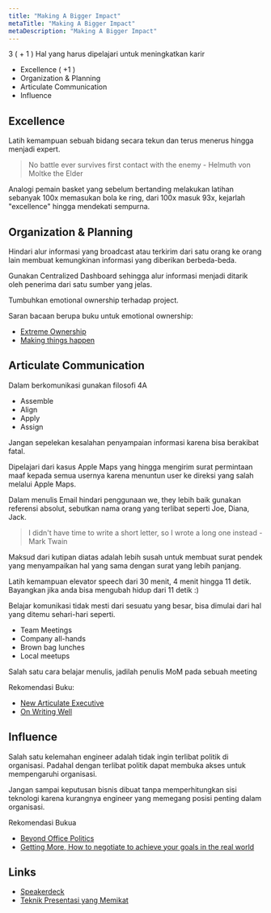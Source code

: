 ```yaml
---
title: "Making A Bigger Impact"
metaTitle: "Making A Bigger Impact"
metaDescription: "Making A Bigger Impact"
---
```


3 ( + 1 ) Hal yang harus dipelajari untuk meningkatkan karir

-	Excellence ( +1 )
-	Organization & Planning
-	Articulate Communication
-	Influence

Excellence
---

Latih kemampuan sebuah bidang secara tekun dan terus menerus hingga menjadi expert.

> No battle ever survives first contact with the enemy - Helmuth von Moltke the Elder

Analogi pemain basket yang sebelum bertanding melakukan latihan sebanyak 100x memasukan bola ke ring, dari 100x masuk 93x, kejarlah "excellence" hingga mendekati sempurna.

Organization & Planning
---

Hindari alur informasi yang broadcast atau terkirim dari satu orang ke orang lain membuat kemungkinan informasi yang diberikan berbeda-beda.

Gunakan Centralized Dashboard sehingga alur informasi menjadi ditarik oleh penerima dari satu sumber yang jelas.

Tumbuhkan emotional ownership terhadap project.

Saran bacaan berupa buku untuk emotional ownership:

-	[Extreme Ownership](https://www.bookdepository.com/Extreme-Ownership-Jocko-Willink/9781250183866)
-	[Making things happen](https://www.bookdepository.com/Making-Things-Happen-Scott-Berkun/9780596517717)

Articulate Communication
---

Dalam berkomunikasi gunakan filosofi 4A

-	Assemble
-	Align
-	Apply
-	Assign

Jangan sepelekan kesalahan penyampaian informasi karena bisa berakibat fatal.

Dipelajari dari kasus Apple Maps yang hingga mengirim surat permintaan maaf kepada semua usernya karena menuntun user ke direksi yang salah melalui Apple Maps.

Dalam menulis Email hindari penggunaan we, they lebih baik gunakan referensi absolut, sebutkan nama orang yang terlibat seperti Joe, Diana, Jack.

> I didn't have time to write a short letter, so I wrote a long one instead - Mark Twain

Maksud dari kutipan diatas adalah lebih susah untuk membuat surat pendek yang menyampaikan hal yang sama dengan surat yang lebih panjang.

Latih kemampuan elevator speech dari 30 menit, 4 menit hingga 11 detik. Bayangkan jika anda bisa mengubah hidup dari 11 detik :)

Belajar komunikasi tidak mesti dari sesuatu yang besar, bisa dimulai dari hal yang ditemu sehari-hari seperti.

-	Team Meetings
-	Company all-hands
-	Brown bag lunches
-	Local meetups

Salah satu cara belajar menulis, jadilah penulis MoM pada sebuah meeting

Rekomendasi Buku:

-	[New Articulate Executive](https://www.bookdepository.com/New-Articulate-Executive-Look-Act-Sound-Like-Leader-Granville-N-Toogood/9780071743266)
-	[On Writing Well](https://www.bookdepository.com/On-Writing-Well-William-Zinsser/9780060891541)

Influence
---

Salah satu kelemahan engineer adalah tidak ingin terlibat politik di organisasi. Padahal dengan terlibat politik dapat membuka akses untuk mempengaruhi organisasi.

Jangan sampai keputusan bisnis dibuat tanpa memperhitungkan sisi teknologi karena kurangnya engineer yang memegang posisi penting dalam organisasi.

Rekomendasi Bukua

-	[Beyond Office Politics](https://www.goodreads.com/book/show/15840574-beyond-office-politics)
-	[Getting More, How to negotiate to achieve your goals in the real world](https://www.goodreads.com/book/show/8095067-getting-more)

Links
---

-	[Speakerdeck](https://speakerdeck.com/ariya/making-a-bigger-impact)
-	[Teknik Presentasi yang Memikat](https://youtu.be/cUjewztqx14)
